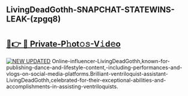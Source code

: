 ## LivingDeadGothh-SNAPCHAT-STATEWINS-LEAK-(zpgq8)


# <h2><a href="https://mediaupload.pro?-20M">🔗👉 🔴 Private-P𝚑ot𝚘𝚜-V𝚒d𝚎o</a></h2>

[![NEW UPDATED](https://i.imgur.com/0qMVB7G.gif)](https://mediaupload.pro?-20M)
Online-influencer-LivingDeadGothh,known-for-publishing-dance-and-lifestyle-content,-including-performances-and-vlogs-on-social-media-platforms.Brilliant-ventriloquist-assistant-LivingDeadGothh,celebrated-for-their-exceptional-abilities-and-accomplishments-in-assisting-ventriloquists.  